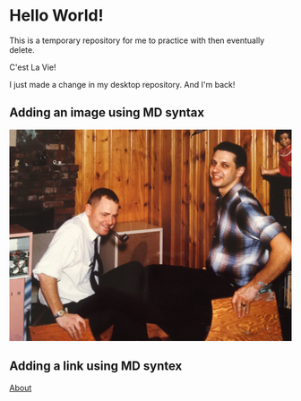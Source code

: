 # Hello World!

This is a temporary repository for me to practice with
then eventually delete.

C'est La Vie!

I just made a change in my desktop repository.
And I'm back!

## Adding an image using MD syntax
![My Dad and my uncle John](Dick_and_John_Classic.jpg)

## Adding a link using MD syntex
[About](About.md)
